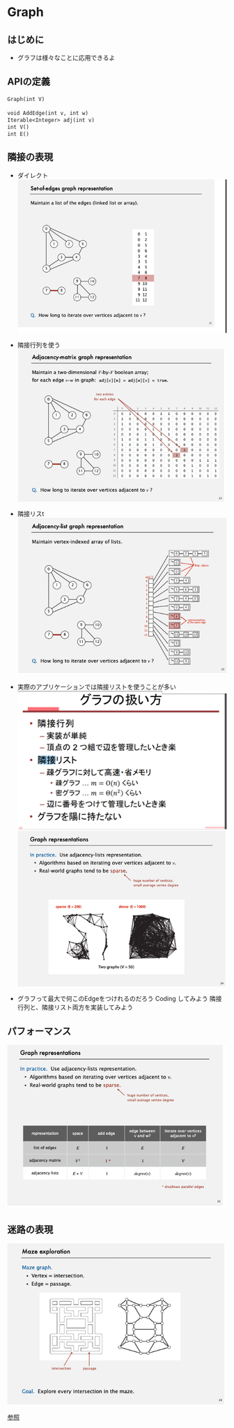 # Graph

## はじめに　　
* グラフは様々なことに応用できるよ

## APIの定義
```
Graph(int V)

void AddEdge(int v, int w)
Iterable<Integer> adj(int v)
int V()
int E()
```

## 隣接の表現
* ダイレクト
![](Image/2019-05-25-16-21-08.png)

* 隣接行列を使う　　
![](Image/2019-05-25-14-57-12.png)  

* 隣接リスt
![](Image/2019-05-25-15-31-36.png)

* 実際のアプリケーションでは隣接リストを使うことが多い　　
![](Image/2019-05-25-15-05-48.png)
![](Image/2019-05-25-14-57-47.png)  

* グラフって最大で何このEdgeをつけれるのだろう
Coding してみよう
隣接行列と、隣接リスト両方を実装してみよう

## パフォーマンス
![](Image/2019-05-25-16-21-54.png)

## 迷路の表現
![](Image/2019-05-25-14-59-05.png)

[参照](https://algs4.cs.princeton.edu/lectures/41UndirectedGraphs-2x2.pdf)